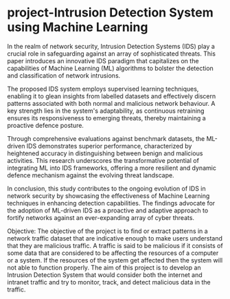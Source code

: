 # project-Intrusion Detection System using Machine Learning
In the realm of network security, Intrusion Detection Systems (IDS) play a crucial role in safeguarding against an array of sophisticated threats. This paper introduces an innovative IDS paradigm that capitalizes on the capabilities of Machine Learning (ML) algorithms to bolster the detection and classification of network intrusions.

The proposed IDS system employs supervised learning techniques, enabling it to glean insights from labelled datasets and effectively discern patterns associated with both normal and malicious network behaviour. A key strength lies in the system's adaptability, as continuous retraining ensures its responsiveness to emerging threats, thereby maintaining a proactive defence posture.

Through comprehensive evaluations against benchmark datasets, the ML-driven IDS demonstrates superior performance, characterized by heightened accuracy in distinguishing between benign and malicious activities. This research underscores the transformative potential of integrating ML into IDS frameworks, offering a more resilient and dynamic defence mechanism against the evolving threat landscape.

In conclusion, this study contributes to the ongoing evolution of IDS in network security by showcasing the effectiveness of Machine Learning techniques in enhancing detection capabilities. The findings advocate for the adoption of ML-driven IDS as a proactive and adaptive approach to fortify networks against an ever-expanding array of cyber threats.

Objective:
The objective of the project is to find or extract patterns in a network traffic dataset that are indicative enough to make users understand that they are malicious traffic. 
A traffic is said to be malicious if it consists of some data that are considered to be affecting the resources of a computer or a system. If the resources of the system get affected then the system will not able to function properly. The aim of this project is to develop an Intrusion Detection System that would consider both the internet and intranet traffic and try to monitor, track, and detect malicious data in the traffic.





